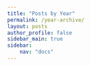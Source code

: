 ```yaml
---
title: "Posts by Year"
permalink: /year-archive/
layout: posts
author_profile: false
sidebar_main: true
sidebar:
    nav: "docs"
---
```

